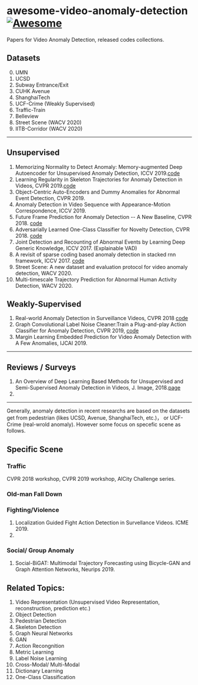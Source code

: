 # awesome-video-anomaly-detection  [![Awesome](https://cdn.rawgit.com/sindresorhus/awesome/d7305f38d29fed78fa85652e3a63e154dd8e8829/media/badge.svg)](https://github.com/sindresorhus/awesome)
Papers for Video Anomaly Detection, released codes collections.
## Datasets
0. UMN
1. UCSD
2. Subway Entrance/Exit
3. CUHK Avenue
4. ShanghaiTech
5. UCF-Crime (Weakly Supervised)
6. Traffic-Train
7. Belleview
8. Street Scene (WACV 2020)
9. IITB-Corridor (WACV 2020)
-----
## Unsupervised
1. Memorizing Normality to Detect Anomaly: Memory-augmented Deep Autoencoder for Unsupervised Anomaly Detection, ICCV 2019.[code](https://github.com/donggong1/memae-anomaly-detection)
2. Learning Regularity in Skeleton Trajectories for Anomaly Detection in Videos, CVPR 2019.[code](https://github.com/RomeroBarata/skeleton_based_anomaly_detection)
3. Object-Centric Auto-Encoders and Dummy Anomalies for Abnormal Event Detection, CVPR 2019.
4. Anomaly Detection in Video Sequence with Appearance-Motion Correspondence, ICCV 2019.
5. Future Frame Prediction for Anomaly Detection -- A New Baseline, CVPR 2018. [code](https://github.com/StevenLiuWen/ano_pred_cvpr2018)
6. Adversarially Learned One-Class Classifier for Novelty Detection, CVPR 2018. [code](https://github.com/khalooei/ALOCC-CVPR2018)
7. Joint Detection and Recounting of Abnormal Events by Learning Deep Generic Knowledge, ICCV 2017. (Explainable VAD)
8. A revisit of sparse coding based anomaly detection in stacked rnn framework, ICCV 2017. [code](https://github.com/StevenLiuWen/sRNN_TSC_Anomaly_Detection)
9. Street Scene: A new dataset and evaluation protocol for video anomaly detection, WACV 2020.
10. Multi-timescale Trajectory Prediction for Abnormal Human Activity Detection, WACV 2020.

## Weakly-Supervised
1. Real-world Anomaly Detection in Surveillance Videos, CVPR 2018 [code](https://github.com/WaqasSultani/AnomalyDetectionCVPR2018)
2. Graph Convolutional Label Noise Cleaner:Train a Plug-and-play Action Classifier for Anomaly Detection, CVPR 2019, [code](https://github.com/jx-zhong-for-academic-purpose/GCN-Anomaly-Detection)
3. Margin Learning Embedded Prediction for Video Anomaly Detection with A Few Anomalies, IJCAI 2019.

------
## Reviews / Surveys
1. An Overview of Deep Learning Based Methods for Unsupervised and Semi-Supervised Anomaly Detection in Videos, J. Image, 2018.[page](https://beedotkiran.github.io/VideoAnomaly.html)
2. 

------
Generally, anomaly detection in recent researchs are based on the datasets get from pedestrian (likes UCSD, Avenue, ShanghaiTech, etc.)， or UCF-Crime (real-wrold anomaly).
However some focus on specefic scene as follows.

## Specific Scene
### Traffic
CVPR 2018 workshop, CVPR 2019 workshop, AICity Challenge series.

### Old-man Fall Down

### Fighting/Violence
1. Localization Guided Fight Action Detection in Survellance Videos. ICME 2019.
2. 

### Social/ Group Anomaly
1. Social-BiGAT: Multimodal Trajectory Forecasting using Bicycle-GAN and Graph Attention Networks, Neurips 2019.

## Related Topics:
1. Video Representation (Unsupervised Video Representation, reconstruction, prediction etc.)
2. Object Detection
3. Pedestrian Detection
4. Skeleton Detection
5. Graph Neural Networks
6. GAN
7. Action Recongnition
8. Metric Learning
9. Label Noise Learning
10. Cross-Modal/ Multi-Modal
11. Dictionary Learning
12. One-Class Classification
